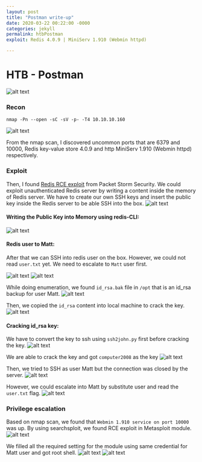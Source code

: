 ```yaml
---
layout: post
title: "Postman write-up"
date: 2020-03-22 00:22:00 -0000
categories: jekyll
permalink: htbPostman
exploit: Redis 4.0.9 | MiniServ 1.910 (Webmin httpd)

---
```


# HTB - Postman

![alt text](https://raw.githubusercontent.com/faisalfs10x/faisalfs10x.github.io/master/asset/htbwriteup/linux/postman/intro.PNG "postman intro")
### Recon
    nmap -Pn --open -sC -sV -p- -T4 10.10.10.160 
![alt text](https://raw.githubusercontent.com/faisalfs10x/faisalfs10x.github.io/master/asset/htbwriteup/linux/postman/1.png)

From the nmap scan, I discovered uncommon ports that are 6379 and 10000, Redis key-value store 4.0.9 and http MiniServ 1.910 (Webmin httpd) respectively.

### Exploit
Then, I found [Redis RCE exploit](https://packetstormsecurity.com/files/134200/Redis-Remote-Command-Execution.html) from Packet Storm Security. We could exploit unauthenticated Redis server by writing a content inside the memory of Redis server. We have to create our own SSH keys and insert the public key inside the Redis server to be able SSH into the box.
![alt text](https://raw.githubusercontent.com/faisalfs10x/faisalfs10x.github.io/master/asset/htbwriteup/linux/postman/2.png)

#### Writing the Public Key into Memory using redis-CLI:

![alt text](https://raw.githubusercontent.com/faisalfs10x/faisalfs10x.github.io/master/asset/htbwriteup/linux/postman/3.png)

#### Redis user to Matt:

After that we can SSH into redis user on the box. However, we could not read `user.txt` yet. We need to escalate to `Matt` user first.

![alt text](https://raw.githubusercontent.com/faisalfs10x/faisalfs10x.github.io/master/asset/htbwriteup/linux/postman/4.png)
![alt text](https://raw.githubusercontent.com/faisalfs10x/faisalfs10x.github.io/master/asset/htbwriteup/linux/postman/5.png)

While doing enumeration, we found `id_rsa.bak` file in `/opt` that is an id_rsa backup for user Matt.
![alt text](https://raw.githubusercontent.com/faisalfs10x/faisalfs10x.github.io/master/asset/htbwriteup/linux/postman/6.png)

Then, we copied the `id_rsa` content into local machine to crack the key.
![alt text](https://raw.githubusercontent.com/faisalfs10x/faisalfs10x.github.io/master/asset/htbwriteup/linux/postman/7.png)

#### Cracking id_rsa key:

We have to convert the key to ssh using `ssh2john.py` first before cracking the key.
![alt text](https://raw.githubusercontent.com/faisalfs10x/faisalfs10x.github.io/master/asset/htbwriteup/linux/postman/8.png)

We are able to crack the key and got `computer2008` as the key
![alt text](https://raw.githubusercontent.com/faisalfs10x/faisalfs10x.github.io/master/asset/htbwriteup/linux/postman/9.png)

Then, we tried to SSH as user Matt but the connection was closed by the server.
![alt text](https://raw.githubusercontent.com/faisalfs10x/faisalfs10x.github.io/master/asset/htbwriteup/linux/postman/10.png)

However, we could escalate into Matt by substitute user and read the `user.txt` flag.
![alt text](https://raw.githubusercontent.com/faisalfs10x/faisalfs10x.github.io/master/asset/htbwriteup/linux/postman/11.png)

### Privilege escalation
Based on nmap scan, we found that `Webmin 1.910 service on port 10000` was up. By using searchsploit, we found RCE exploit in Metasploit module.
![alt text](https://raw.githubusercontent.com/faisalfs10x/faisalfs10x.github.io/master/asset/htbwriteup/linux/postman/12.png)

We filled all the required setting for the module using same credential for Matt user and got root shell. 
![alt text](https://raw.githubusercontent.com/faisalfs10x/faisalfs10x.github.io/master/asset/htbwriteup/linux/postman/13.png)
![alt text](https://raw.githubusercontent.com/faisalfs10x/faisalfs10x.github.io/master/asset/htbwriteup/linux/postman/14.png)
